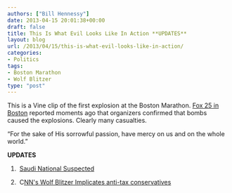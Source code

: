 ```yaml
---
authors: ["Bill Hennessy"]
date: 2013-04-15 20:01:38+00:00
draft: false
title: This Is What Evil Looks Like In Action **UPDATES**
layout: blog
url: /2013/04/15/this-is-what-evil-looks-like-in-action/
categories:
- Politics
tags:
- Boston Marathon
- Wolf Blitzer
type: "post"
---
```




This is a Vine clip of the first explosion at the Boston Marathon. [Fox 25 in Boston](https://www.myfoxboston.com/category/246064/breaking-news-livestream) reported moments ago that organizers confirmed that bombs caused the explosions. Clearly many casualties.

“For the sake of His sorrowful passion, have mercy on us and on the whole world.”

**UPDATES**

1.  [Saudi National Suspected](https://prezi.com/wonx4fkrl7ix/gamification/?auth_key=8db69eeef09e234f6fc9fef2a7994b68d1704706&kw=view-wonx4fkrl7ix&rc=ref-622513)

2.  C[NN's Wolf Blitzer Implicates anti-tax conservatives](https://www.fireandreamitchell.com/2013/04/15/here-we-go-cnn-wolf-blitzer-blames-anti-tax-group-or-tea-party-for-boston-marathon-explosion/?utm_source=rss&utm_medium=rss&utm_campaign=here-we-go-cnn-wolf-blitzer-blames-anti-tax-group-or-tea-party-for-boston-marathon-explosion)


